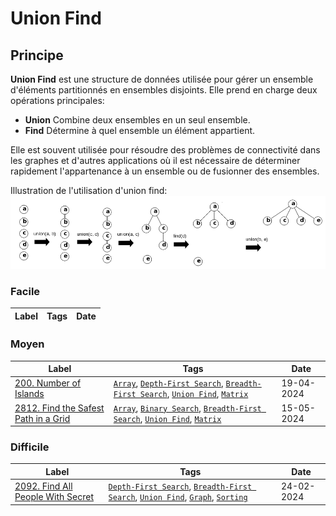 # Union Find

## Principe

**Union Find** est une structure de données utilisée pour gérer un ensemble d'éléments partitionnés en ensembles disjoints. Elle prend en charge deux opérations principales:

- **Union** Combine deux ensembles en un seul ensemble.
- **Find** Détermine à quel ensemble un élément appartient.

Elle est souvent utilisée pour résoudre des problèmes de connectivité dans les graphes et d'autres applications où il est nécessaire de déterminer rapidement l'appartenance à un ensemble ou de fusionner des ensembles.

Illustration de l'utilisation d'union find:  
<img src="../imgs/skills/union_find-1.png"/>

### Facile

| Label | Tags | Date |
| ----- | ---- | ---- |

### Moyen

| Label                                                                                                   | Tags                                                                                                                                                       | Date       |
| ------------------------------------------------------------------------------------------------------- | ---------------------------------------------------------------------------------------------------------------------------------------------------------- | ---------- |
| [200. Number of Islands](../Probleme/0200.%20Number%20of%20Islands/)                                    | [`Array`](./array.md), [`Depth-First Search`](./dfs.md), [`Breadth-First Search`](./bfs.md), [`Union Find`](./union_find.md), [`Matrix`](./matrix.md)      | 19-04-2024 |
| [2812. Find the Safest Path in a Grid](../Probleme/2812.%20Find%20the%20Safest%20Path%20in%20a%20Grid/) | [`Array`](./array.md), [`Binary Search`](./binary_search.md), [`Breadth-First Search`](./bfs.md), [`Union Find`](./union_find.md), [`Matrix`](./matrix.md) | 15-05-2024 |

### Difficile

| Label                                                                                         | Tags                                                                                                                                                    | Date       |
| --------------------------------------------------------------------------------------------- | ------------------------------------------------------------------------------------------------------------------------------------------------------- | ---------- |
| [2092. Find All People With Secret](../Probleme/2092.%20Find%20All%20People%20With%20Secret/) | [`Depth-First Search`](./dfs.md), [`Breadth-First Search`](./bfs.md), [`Union Find`](./union_find.md), [`Graph`](./graph.md), [`Sorting`](./sorting.md) | 24-02-2024 |
